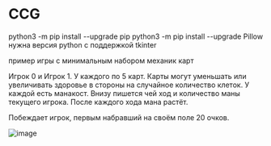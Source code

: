 # CCG

python3 -m pip install --upgrade pip
python3 -m pip install --upgrade Pillow
нужна версия python с поддержкой tkinter

пример игры с минимальным набором механик карт

Игрок 0 и Игрок 1. У каждого по 5 карт. Карты могут уменьшать или увеличивать здоровье в стороны на случайное количество клеток. У каждой есть манакост.
Внизу пишется чей ход и количество маны текущего игрока. После каждого хода мана растёт. 

Побеждает игрок, первым набравший на своём поле 20 очков.

![image](https://github.com/user-attachments/assets/28c585d5-5200-426f-9076-60b6fbd00eaf)
